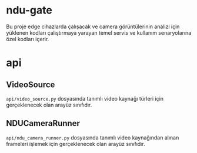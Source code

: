 # ndu-gate

Bu proje edge cihazlarda çalışacak ve camera görüntülerinin 
analizi için yüklenen kodları çalıştırmaya yarayan temel servis ve 
kullanım senaryolarına özel kodları içerir.


# api

## VideoSource

```api/video_source.py``` dosyasında tanımlı video kaynağı türleri için gerçeklenecek olan arayüz sınıfıdır.


## NDUCameraRunner

```api/ndu_camera_runner.py``` dosyasında tanımlı video kaynağından alınan frameleri
 işlemek için gerçeklenecek olan arayüz sınıfıdır.


